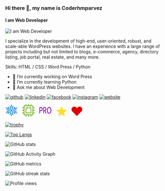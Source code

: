 ### Hi there 👋, my name is Coderhmparvez
#### I am Web Developer
![I am Web Developer](https://www.facebook.com/coderparvez)

I specialize in the development of high-end, user-oriented, robust, and scale-able WordPress websites. I have an experience with a large range of projects including but not limited to blogs, e-commerce, agency, directory listing, job portal, real estate, and many more.

Skills: HTML / CSS / Word Press / Python

- 🔭 I’m currently working on Word Press 
- 🌱 I’m currently learning Python 
- 💬 Ask me about Web Development  


[<img src='https://cdn.jsdelivr.net/npm/simple-icons@3.0.1/icons/github.svg' alt='github' height='40'>](https://github.com/https://github.com/coderhmparvez)  [<img src='https://cdn.jsdelivr.net/npm/simple-icons@3.0.1/icons/linkedin.svg' alt='linkedin' height='40'>](https://www.linkedin.com/in/https://www.linkedin.com/in/coderhmparvez//)  [<img src='https://cdn.jsdelivr.net/npm/simple-icons@3.0.1/icons/facebook.svg' alt='facebook' height='40'>](https://www.facebook.com/https://www.facebook.com/coderparvez)  [<img src='https://cdn.jsdelivr.net/npm/simple-icons@3.0.1/icons/instagram.svg' alt='instagram' height='40'>](https://www.instagram.com/https://www.instagram.com/coderhmparvez//)  [<img src='https://cdn.jsdelivr.net/npm/simple-icons@3.0.1/icons/icloud.svg' alt='website' height='40'>](www.coderparvez.com)  

<a href='https://archiveprogram.github.com/'><img src='https://raw.githubusercontent.com/acervenky/animated-github-badges/master/assets/acbadge.gif' width='40' height='40'></a> <a href='https://docs.github.com/en/developers'><img src='https://raw.githubusercontent.com/acervenky/animated-github-badges/master/assets/devbadge.gif' width='40' height='40'></a> <a href='https://github.com/pricing'><img src='https://raw.githubusercontent.com/acervenky/animated-github-badges/master/assets/pro.gif' width='40' height='40'></a> <a href='https://stars.github.com/'><img src='https://raw.githubusercontent.com/acervenky/animated-github-badges/master/assets/starbadge.gif' width='35' height='35'></a> <a href='https://docs.github.com/en/github/supporting-the-open-source-community-with-github-sponsors'><img src='https://raw.githubusercontent.com/acervenky/animated-github-badges/master/assets/sponsorbadge.gif' width='35' height='35'></a> 

[![trophy](https://github-profile-trophy.vercel.app/?username=https://github.com/coderhmparvez)](https://github.com/ryo-ma/github-profile-trophy)

[![Top Langs](https://github-readme-stats.vercel.app/api/top-langs/?username=https://github.com/coderhmparvez)](https://github.com/anuraghazra/github-readme-stats)

![GitHub stats](https://github-readme-stats.vercel.app/api?username=https://github.com/coderhmparvez&show_icons=true&count_private=true)  

![GitHub Activity Graph](https://activity-graph.herokuapp.com/graph?username=https://github.com/coderhmparvez)  

![GitHub metrics](https://metrics.lecoq.io/https://github.com/coderhmparvez)  

![GitHub streak stats](https://streak-stats.demolab.com/?user=https://github.com/coderhmparvez)  

![Profile views](https://gpvc.arturio.dev/https://github.com/coderhmparvez)  

